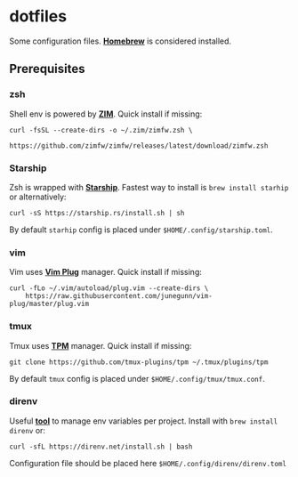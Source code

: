 # dotfiles

Some configuration files. [**Homebrew**](https://brew.sh/) is considered installed.

## Prerequisites

### zsh
Shell env is powered by [**ZIM**](https://github.com/zimfw/zimfw).
Quick install if missing:
```text
curl -fsSL --create-dirs -o ~/.zim/zimfw.zsh \
      https://github.com/zimfw/zimfw/releases/latest/download/zimfw.zsh
```
### Starship
Zsh is wrapped with [**Starship**](https://github.com/starship/starship). Fastest way to install is `brew install starhip` or alternatively:
```text
curl -sS https://starship.rs/install.sh | sh
```
By default `starhip` config is placed under `$HOME/.config/starship.toml`.

### vim
Vim uses [**Vim Plug**](https://github.com/junegunn/vim-plug) manager. Quick install if missing:
```text
curl -fLo ~/.vim/autoload/plug.vim --create-dirs \
    https://raw.githubusercontent.com/junegunn/vim-plug/master/plug.vim
```

### tmux
Tmux uses [**TPM**](https://github.com/tmux-plugins/tpm) manager. Quick install if missing:
```text
git clone https://github.com/tmux-plugins/tpm ~/.tmux/plugins/tpm
```
By default `tmux` config is placed under `$HOME/.config/tmux/tmux.conf`.

### direnv
Useful [**tool**](https://github.com/direnv/direnv) to manage env variables per project. Install with `brew install direnv` or:
```text
curl -sfL https://direnv.net/install.sh | bash
```
Configuration file should be placed here `$HOME/.config/direnv/direnv.toml`